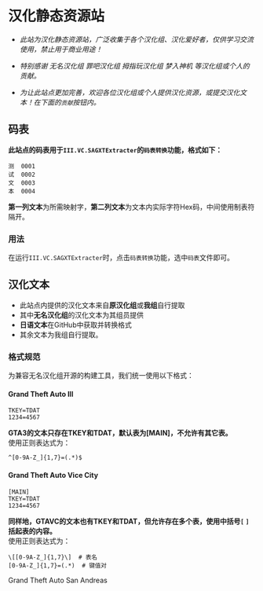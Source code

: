 # 汉化静态资源站
- *此站为汉化静态资源站，广泛收集于各个汉化组、汉化爱好者，仅供学习交流使用，禁止用于商业用途！*  

- *特别感谢 无名汉化组 罪吧汉化组 拇指玩汉化组 梦入神机 等汉化组或个人的贡献。*  

- *为让此站点更加完善，欢迎各位汉化组或个人提供汉化资源，或提交汉化文本！在下面的`贡献`按钮内。*  

## 码表
**此站点的码表用于`III.VC.SAGXTExtracter`的`码表转换`功能，格式如下：**  
```  
测  0001  
试  0002  
文  0003  
本  0004  
```  
**第一列文本**为所需映射字，**第二列文本**为文本内实际字符Hex码，中间使用制表符隔开。  

### 用法
在运行`III.VC.SAGXTExtracter`时，点击`码表转换`功能，选中`码表`文件即可。  

## 汉化文本
- 此站点内提供的汉化文本来自**原汉化组**或**我组**自行提取  
- 其中**无名汉化组**的汉化文本为其组员提供  
- **日语文本**在GitHub中获取并转换格式  
- 其余文本为我组自行提取。

### 格式规范
为兼容无名汉化组开源的构建工具，我们统一使用以下格式：  

#### Grand Theft Auto III  
```
TKEY=TDAT  
1234=4567
```

**GTA3的文本只存在TKEY和TDAT，默认表为[MAIN]，不允许有其它表。**  
使用正则表达式为：  

```
^[0-9A-Z_]{1,7}=(.*)$
```

#### Grand Theft Auto Vice City  
```
[MAIN]  
TKEY=TDAT  
1234=4567
```
**同样地，GTAVC的文本也有TKEY和TDAT，但允许存在多个表，使用中括号`[` `]`括起表的内容。**  
使用正则表达式为：  

```
\[[0-9A-Z_]{1,7}\]  # 表名  
[0-9A-Z_]{1,7}=(.*)  # 键值对  
```

Grand Theft Auto San Andreas  